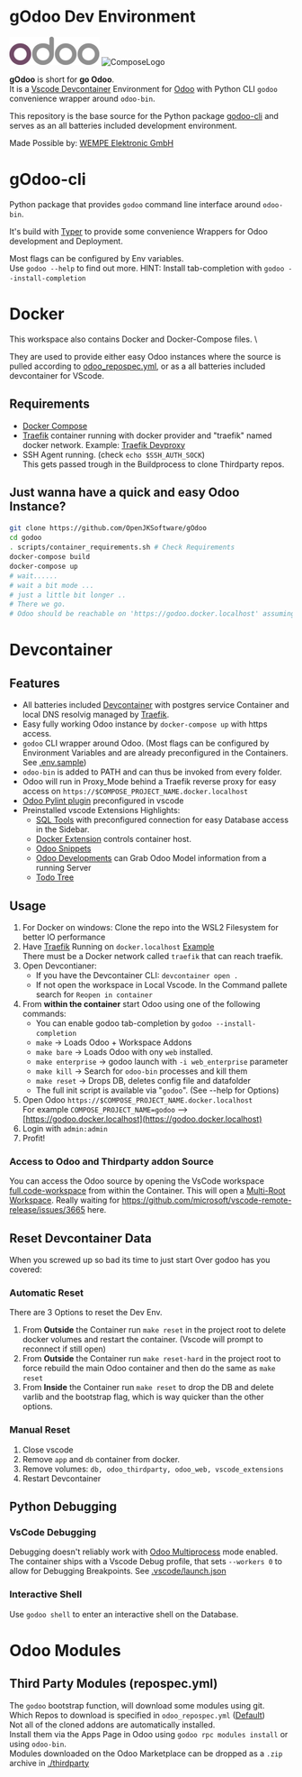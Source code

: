 # gOdoo Dev Environment

![OdooLogo](https://raw.githubusercontent.com/OpenJKSoftware/gOdoo/main/assets/odoo_logo.png)
![ComposeLogo](https://raw.githubusercontent.com/docker/compose/v2/logo.png)

**gOdoo** is short for **go Odoo**. \
It is a [Vscode Devcontainer](https://code.visualstudio.com/docs/remote/containers) Environment for [Odoo](https://odoo.com/)
with Python CLI `godoo` convenience wrapper around `odoo-bin`.

This repository is the base source for the Python package [godoo-cli](https://pypi.org/project/godoo-cli/) and serves as
an all batteries included development environment.

Made Possible by: [WEMPE Elektronic GmbH](https://wetech.de)

# gOdoo-cli

Python package that provides `godoo` command line interface around `odoo-bin`.

It's build with [Typer](https://github.com/tiangolo/typer) to provide some convenience Wrappers for Odoo development and
Deployment.

Most flags can be configured by Env variables. \
Use `godoo --help` to find out more. HINT: Install tab-completion with `godoo --install-completion`

# Docker

This workspace also contains Docker and Docker-Compose files. \

They are used to provide either easy Odoo instances where the source is pulled according to
[odoo_repospec.yml](./odoo_repospec.yml), or as a all batteries included devcontainer for VScode.

## Requirements

- [Docker Compose](https://github.com/docker/compose)
- [Traefik](https://doc.traefik.io/traefik/) container running with docker provider and "traefik" named docker network.
  Example: [Traefik Devproxy](https://github.com/joshkreud/traefik_devproxy)
- SSH Agent running. (check `echo $SSH_AUTH_SOCK`)\
  This gets passed trough in the Buildprocess to clone Thirdparty repos.

## Just wanna have a quick and easy Odoo Instance?

```bash
git clone https://github.com/OpenJKSoftware/gOdoo
cd godoo
. scripts/container_requirements.sh # Check Requirements
docker-compose build
docker-compose up
# wait......
# wait a bit mode ...
# just a little bit longer ..
# There we go.
# Odoo should be reachable on 'https://godoo.docker.localhost' assuming you didn't change .env TRAEFIK_HOST_RULE or COMPOSE_PROJECT_NAME
```

# Devcontainer

## Features

- All batteries included [Devcontainer](https://code.visualstudio.com/docs/remote/containers) with postgres service
  Container and local DNS resolvig managed by [Traefik](https://doc.traefik.io/traefik/).
- Easy fully working Odoo instance by `docker-compose up` with https access.
- `godoo` CLI wrapper around Odoo. (Most flags can be configured by Environment Variables and are already preconfigured
  in the Containers. See [.env.sample](./.env.sample))
- `odoo-bin` is added to PATH and can thus be invoked from every folder.
- Odoo will run in Proxy_Mode behind a Traefik reverse proxy for easy access on
  `https://$COMPOSE_PROJECT_NAME.docker.localhost`
- [Odoo Pylint plugin](https://github.com/OCA/pylint-odoo) preconfigured in vscode
- Preinstalled vscode Extensions Highlights:
  - [SQL Tools](https://marketplace.visualstudio.com/items?itemName=mtxr.sqltools) with preconfigured connection for
    easy Database access in the Sidebar.
  - [Docker Extension](https://marketplace.visualstudio.com/items?itemName=ms-azuretools.vscode-docker) controls
    container host.
  - [Odoo Snippets](https://marketplace.visualstudio.com/items?itemName=mstuttgart.odoo-snippets)
  - [Odoo Developments](https://marketplace.visualstudio.com/items?itemName=scapigliato.vsc-odoo-development) can Grab
    Odoo Model information from a running Server
  - [Todo Tree](https://marketplace.visualstudio.com/items?itemName=Gruntfuggly.todo-tree)

## Usage

1. For Docker on windows: Clone the repo into the WSL2 Filesystem for better IO performance
2. Have [Traefik](https://github.com/traefik/traefik) Running on `docker.localhost`
   [Example](https://github.com/joshkreud/traefik_devproxy) \
   There must be a Docker network called `traefik` that can reach traefik.
3. Open Devcontianer:
   - If you have the Devcontainer CLI: `devcontainer open .`
   - If not open the workspace in Local Vscode. In the Command pallete search for `Reopen in container`
4. From **within the container** start Odoo using one of the following commands:
   - You can enable godoo tab-completion by `godoo --install-completion`
   - `make` -> Loads Odoo + Workspace Addons
   - `make bare` -> Loads Odoo with ony `web` installed.
   - `make enterprise` -> godoo launch with `-i web_enterprise` parameter
   - `make kill` -> Search for `odoo-bin` processes and kill them
   - `make reset` -> Drops DB, deletes config file and datafolder
   - The full init script is available via "`godoo`". (See --help for Options)
5. Open Odoo `https://$COMPOSE_PROJECT_NAME.docker.localhost`\
   For example `COMPOSE_PROJECT_NAME=godoo` --> [https://godoo.docker.localhost](https://godoo.docker.localhost)
6. Login with `admin:admin`
7. Profit!

### Access to Odoo and Thirdparty addon Source

You can access the Odoo source by opening the VsCode workspace [full.code-workspace](full.code-workspace) from within
the Container. This will open a [Multi-Root Workspace](https://code.visualstudio.com/docs/editor/multi-root-workspaces).
Really waiting for https://github.com/microsoft/vscode-remote-release/issues/3665 here.

## Reset Devcontainer Data

When you screwed up so bad its time to just start Over godoo has you covered:

### Automatic Reset

There are 3 Options to reset the Dev Env.

1. From **Outside** the Container run `make reset` in the project root to delete docker volumes and restart the
   container. (Vscode will prompt to reconnect if still open)
2. From **Outside** the Container run `make reset-hard` in the project root to force rebuild the main Odoo container and
   then do the same as `make reset`
3. From **Inside** the Container run `make reset` to drop the DB and delete varlib and the bootstrap flag, which is way
   quicker than the other options.

### Manual Reset

1. Close vscode
2. Remove `app` and `db` container from docker.
3. Remove volumes: `db, odoo_thirdparty, odoo_web, vscode_extensions`
4. Restart Devcontainer

## Python Debugging

### VsCode Debugging

Debugging doesn't reliably work with
[Odoo Multiprocess](https://www.odoo.com/documentation/14.0/developer/misc/other/cmdline.html#multiprocessing) mode
enabled. \
The container ships with a Vscode Debug profile, that sets `--workers 0` to allow for Debugging Breakpoints. See [.vscode/launch.json](./.vscode/launch.json)

### Interactive Shell

Use `godoo shell` to enter an interactive shell on the Database.

# Odoo Modules

## Third Party Modules (repospec.yml)

The `godoo` bootstrap function, will download some modules using git. \
Which Repos to download is specified in `odoo_repospec.yml` ([Default](./odoo_repospec.yml)) \
Not all of the cloned addons are automatically installed. \
Install them via the Apps Page in Odoo using `godoo rpc modules install` or using `odoo-bin`.\
Modules downloaded on the Odoo Marketplace can be dropped as a `.zip` archive in [./thirdparty](./thirdparty)
